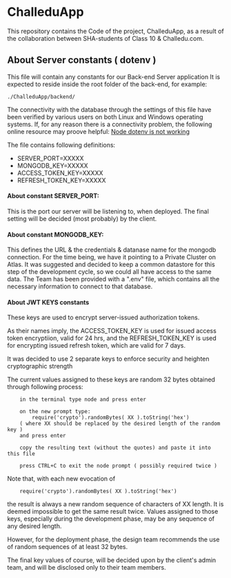 # ChalleduApp
This repository contains the Code of the project, ChalleduApp, as a result of the collaboration between SHA-students of Class 10 &amp; Challedu.com.

## About Server constants  ( dotenv )
This file will contain any constants for our Back-end Server application
It is expected to reside inside the root folder of the back-end, for example:
```
./ChalleduApp/backend/
```

The connectivity with the database through the settings of this file have been verified by various users on both Linux and Windows operating systems.
If, for any reason there is a connectivity problem, the following online resource may proove helpful: [Node dotenv is not working](http://stackoverflow.com/questions/26973484/ddg#43973629)


The file contains following definitions:
*   SERVER_PORT=XXXXX
*   MONGODB_KEY=XXXXX
*   ACCESS_TOKEN_KEY=XXXXX
*   REFRESH_TOKEN_KEY=XXXXX


#### About constant SERVER_PORT:
This is the port our server will be listening to, when deployed. The final setting will be decided (most probably) by the client.

#### About constant MONGODB_KEY:
This defines the URL & the credentials & datanase name for the mongodb connection.
For the time being, we have it pointing to a Private Cluster on Atlas.
It was suggested and decided to keep a common datastore for this step of the development cycle, so we could all have access to the same data.
The Team has been provided with a ".env" file, which contains all the necessary information to connect to that database.

#### About JWT KEYS constants
These keys are used to encrypt server-issued authorization tokens.

As their names imply, the ACCESS_TOKEN_KEY is used for issued access token encryptiion, valid for 24 hrs, and the REFRESH_TOKEN_KEY is used for encrypting issued refresh token, which are valid for 7 days.

It was decided to use 2 separate keys to enforce security and heighten cryptographic strength

The current values assigned to these keys are random 32 bytes obtained through following process:
```
    in the terminal type node and press enter

    on the new prompt type:
        require('crypto').randomBytes( XX ).toString('hex')
    ( where XX should be replaced by the desired length of the random key )
    and press enter

    copy the resulting text (without the quotes) and paste it into this file

    press CTRL+C to exit the node prompt ( possibly required twice )
```

Note that, with each new evocation of
```
    require('crypto').randomBytes( XX ).toString('hex')
```
the result is always a new random sequence of characters of XX length. It is deemed impossible to get the same result twice.
Values assigned to those keys, especially during the development phase, may be any sequence of any desired length.

However, for the deployment phase, the design team recommends the use of random sequences of at least 32 bytes.

The final key values of course, will be decided upon by the client's admin team, and will be disclosed only to their team members.

